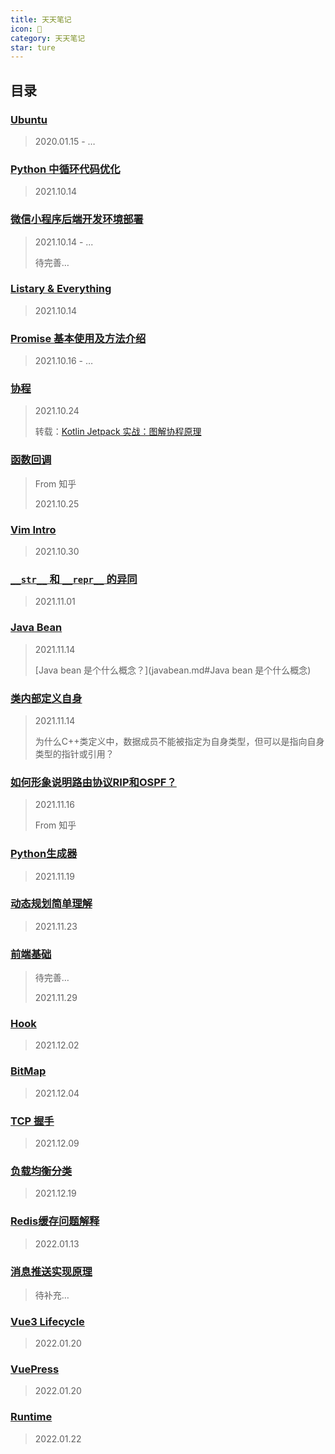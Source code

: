 ```yaml
---
title: 天天笔记
icon: 📔
category: 天天笔记
star: ture
---
```

## 目录

### [Ubuntu](Ubuntu.md)

> 2020.01.15 - …

### [Python 中循环代码优化](Python-loop.md)

> 2021.10.14

### [微信小程序后端开发环境部署](wechat-deploy.md)

> 2021.10.14 - ...
>
> 待完善…

### [Listary & Everything](Listary-Everything.md)

> 2021.10.14

### [Promise 基本使用及方法介绍](Promise-base.md)

> 2021.10.16 - …

### [协程](Synergetic-process.md)

> 2021.10.24
>
> 转载：[Kotlin Jetpack 实战：图解协程原理](协程.md/#前言)

### [函数回调](Functioncallback.md)

> From 知乎
>
> 2021.10.25

### [Vim Intro](Vim.md)

> 2021.10.30

### [`__str__` 和 `__repr__` 的异同](str-repr.md)

> 2021.11.01

### [Java Bean](javabean.md)

> 2021.11.14
>
> [Java bean 是个什么概念？](javabean.md#Java bean 是个什么概念)

### [类内部定义自身](Class-defines-itself-internally.md)

> 2021.11.14
>
> 为什么C++类定义中，数据成员不能被指定为自身类型，但可以是指向自身类型的指针或引用？

### [如何形象说明路由协议RIP和OSPF？](RIP-OSPF.md)

> 2021.11.16
>
> From 知乎

### [Python生成器](pythonGenerator.md)

> 2021.11.19

### [动态规划简单理解](./daily/dp.md)

> 2021.11.23

### [前端基础](frontend-base.md)

> 待完善…
>
> 2021.11.29

### [Hook](hook.md)

> 2021.12.02

### [BitMap](./daily/bitmap.md)

> 2021.12.04

### [TCP 握手](TCP.md)

> 2021.12.09

### [负载均衡分类](LoadBalance.md)

> 2021.12.19

### [Redis缓存问题解释](Redis.md)

> 2022.01.13

### [消息推送实现原理](Message-push.md)

> 待补充…

### [Vue3 Lifecycle](vue3-lifecycle.md)

> 2022.01.20

### [VuePress](vuepress-starter.md)

> 2022.01.20

### [Runtime](runtime.md)

>2022.01.22
